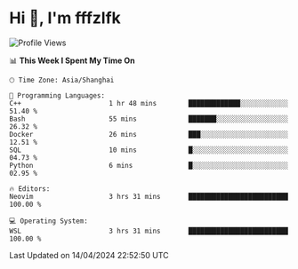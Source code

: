 # Hi 👋, I'm fffzlfk

<!--START_SECTION:waka-->
![Profile Views](http://img.shields.io/badge/Profile%20Views-0-blue)

📊 **This Week I Spent My Time On** 

```text
🕑︎ Time Zone: Asia/Shanghai

💬 Programming Languages: 
C++                      1 hr 48 mins        █████████████░░░░░░░░░░░░   51.40 % 
Bash                     55 mins             ███████░░░░░░░░░░░░░░░░░░   26.32 % 
Docker                   26 mins             ███░░░░░░░░░░░░░░░░░░░░░░   12.51 % 
SQL                      10 mins             █░░░░░░░░░░░░░░░░░░░░░░░░   04.73 % 
Python                   6 mins              █░░░░░░░░░░░░░░░░░░░░░░░░   02.95 % 

🔥 Editors: 
Neovim                   3 hrs 31 mins       █████████████████████████   100.00 % 

💻 Operating System: 
WSL                      3 hrs 31 mins       █████████████████████████   100.00 % 
```


 Last Updated on 14/04/2024 22:52:50 UTC
<!--END_SECTION:waka-->
